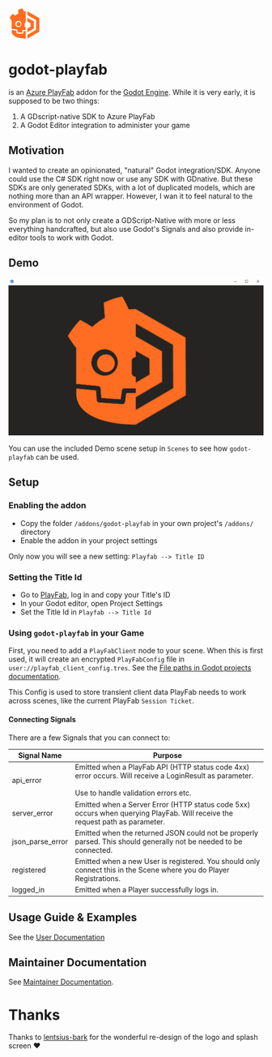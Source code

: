![godot-playfab logo](addons/godot-playfab/icon.png)

# godot-playfab
is an [Azure PlayFab](https://playfab.com) addon for the [Godot Engine](https://godotengine.org/). While it is very early, it is supposed to be two things:

1. A GDscript-native SDK to Azure PlayFab
2. A Godot Editor integration to administer your game

## Motivation
I wanted to create an opinionated, "natural" Godot integration/SDK.
Anyone could use the C# SDK right now or use any SDK with GDnative. But these SDKs are only generated SDKs, with a lot of duplicated models, which are nothing more than an API wrapper. However, I wan it to feel natural to the environment of Godot.

So my plan is to not only create a GDScript-Native with more or less everything handcrafted,
but also use Godot's Signals and also provide in-editor tools to work with Godot.


## Demo
![Demo](demo-scene.gif)

You can use the included Demo scene setup in `Scenes` to see how `godot-playfab` can be used.

## Setup
### Enabling the addon
* Copy the folder `/addons/godot-playfab` in your own project's `/addons/` directory
* Enable the addon in your project settings

Only now you will see a new setting: `Playfab --> Title ID`

### Setting the Title Id
* Go to [PlayFab](https://playfab.com), log in and copy your Title's ID
* In your Godot editor, open Project Settings
* Set the Title Id in `Playfab --> Title Id`

### Using `godot-playfab` in your Game
First, you need to add a `PlayFabClient` node to your scene. When this is first used, it will create an encrypted `PlayFabConfig` file in `user://playfab_client_config.tres`. See the [File paths in Godot projects documentation](https://docs.godotengine.org/en/stable/tutorials/io/data_paths.html).

This Config is used to store transient client data PlayFab needs to work across scenes, like the current PlayFab `Session Ticket`.

#### Connecting Signals
There are a few Signals that you can connect to:

| Signal Name       | Purpose                                                                                                                                              |
|-------------------|------------------------------------------------------------------------------------------------------------------------------------------------------|
| api_error         | Emitted when a PlayFab API (HTTP status code 4xx) error occurs. Will receive a LoginResult as parameter.<br><br>Use to handle validation errors etc. |
| server_error      | Emitted when a Server Error (HTTP status code 5xx) occurs when querying PlayFab. Will receive the request path as parameter.                         |
| json_parse_error  | Emitted when the returned JSON could not be properly parsed. This should generally not be needed to be connected.                                    |
| registered        | Emitted when a new User is registered. You should only connect this in the Scene where you do Player Registrations.                                  |
| logged_in         | Emitted when a Player successfully logs in.                                                                                                          |

## Usage Guide & Examples
See the [User Documentation](docs/user/README.md)

## Maintainer Documentation

See [Maintainer Documentation](docs/README.md).


# Thanks
Thanks to [lentsius-bark](https://github.com/lentsius-bark) for the wonderful re-design of the logo and splash screen ❤
